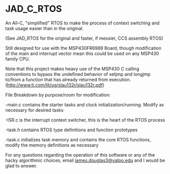 # JAD_C_RTOS
An All-C, "simplified" RTOS to make the process of context switching and task usage easier than in the original. 

(See JAD_RTOS for the original and faster, if messier, CCS assembly RTOS)

Still designed for use with the MSP430FR6989 Board, though modification of the main and 
interrupt vector mean this could be used on any MSP430 family CPU.

Note that this project makes heavy use of the MSP430 C calling conventions to bypass the undefined behavior of setjmp and longjmp
to/from a function that has already returned from execution. (http://www.ti.com/lit/ug/slau132r/slau132r.pdf)

File Breakdown by purpose/room for modification:

  -main.c contains the starter tasks and clock initialization/running. Modify as necessary for desired tasks
  
  -ISR.c is the interrupt context switcher, this is the heart of the RTOS process
  
  -task.h contains RTOS type definitions and function prototypes
  
  -task.c initializes task memory and contains the core RTOS functions, modify the memory definitions as necessary

For any questions regarding the operation of this software or any of the hacky algorithmic choices,
email james.douglas3@valpo.edu and I would be glad to answer.
